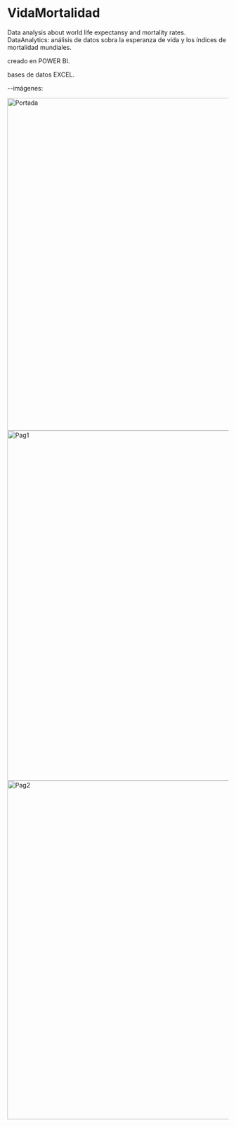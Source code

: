 # VidaMortalidad
Data analysis about world life expectansy and mortality rates.
DataAnalytics: análisis de datos sobra la esperanza de vida y los índices de mortalidad mundiales.

creado en POWER BI.

bases de datos EXCEL.

--imágenes:

<img width="757" alt="Portada" src="https://user-images.githubusercontent.com/71859483/148998223-0af726e8-79b0-4d78-ab65-551bb9a6b482.png">

<img width="797" alt="Pag1" src="https://user-images.githubusercontent.com/71859483/148998243-d5e7fb41-2077-48e0-96b8-df727d412d47.png">

<img width="772" alt="Pag2" src="https://user-images.githubusercontent.com/71859483/148998261-f67af7b3-ffe2-426c-8667-99e2bee0319d.png">
